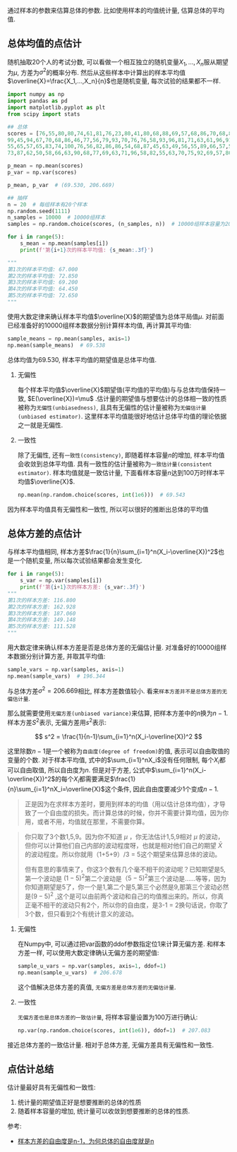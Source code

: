 通过样本的参数来估算总体的参数. 比如使用样本的均值统计量, 估算总体的平均值.

## 总体均值的点估计
随机抽取20个人的考试分数, 可以看做一个相互独立的随机变量$X_1,...,X_n$服从期望为$\mu$, 方差为$\sigma^2$的概率分布. 然后从这些样本中计算出的样本平均值$\overline{X}=\frac{X_1,...,X_n}{n}$也是随机变量, 每次试验的结果都不一样.
```python
import numpy as np
import pandas as pd
import matplotlib.pyplot as plt
from scipy import stats

## 总体
scores = [76,55,80,80,74,61,81,76,23,80,41,80,68,88,69,57,68,86,70,68,81,73,70,90,93,79,66,92,88,81,52,72,59,68,74,72,63,89,45,81,42,76,57,83,71,74,55,60,73,79,100,73,85,47,50,65,52,92,64,91,92,71,78,69,78,77,68,78,96,81,75,72,55,55,75,49,59,89,
99,45,94,67,70,68,86,46,77,56,79,93,70,76,76,58,93,96,81,71,63,61,96,91,69,46,28,54,68,91,60,78,90,72,68,50,52,76,67,72,69,80,58,65,98,58,66,61,77,85,63,64,66,78,59,64,34,49,68,83,74,54,49,73,45,86,71,46,56,59,58,48,57,60,59,87,72,
55,65,57,65,83,74,100,76,56,82,86,86,54,68,87,45,63,49,56,55,89,66,57,54,72,70,90,78,49,61,86,61,96,54,79,57,62,86,68,82,77,81,57,67,76,57,94,58,65,55,38,97,67,63,67,91,56,80,64,61,79,85,62,58,52,87,61,42,91,49,82,73,74,61,75,45,79,93,83,40,55,67,77,68,63,79,87,67,81,31,56,65,63,75,85,78,61,47,78,42,80,67,52,74,70,69,69,76,84,77,85,69,94,79,62,54,73,50,55,74,61,56,69,71,67,64,83,75,67,100,
73,87,62,50,58,66,63,90,68,77,69,63,71,96,58,82,55,63,70,75,92,69,57,80,65,74,68,41,78,79,84,97,52,78,76,64,76,77,52,74,56,60,43,63,67,78,70,47,83,68,77,84,91,99,69,75,54,86,52,43,82,62,82,76,46,29,54,70,52,60,48,73,71,63,91,92,78,43,53,76,61,63,83,78,90,64,91,62,92,72,57,46,65,66,83,68,64,86,67,61,79,63,80,61,67,72,64,70,82,76,77,60,83,80,85]

p_mean = np.mean(scores)
p_var = np.var(scores)

p_mean, p_var  # (69.530, 206.669)

## 抽样
n = 20  # 每组样本有20个样本
np.random.seed(1111)
n_samples = 10000  # 10000组样本
samples = np.random.choice(scores, (n_samples, n))  # 10000组样本容量为20的样本数据.

for i in range(5):
    s_mean = np.mean(samples[i])
    print(f'第{i+1}次的样本平均值: {s_mean:.3f}')

"""
第1次的样本平均值: 67.000
第2次的样本平均值: 72.850
第3次的样本平均值: 69.200
第4次的样本平均值: 64.450
第5次的样本平均值: 72.650
"""
```

使用大数定律来确认样本平均值$\overline{X}$的期望值为总体平局值$\mu$. 对前面已经准备好的10000组样本数据分别计算样本均值, 再计算其平均值:

```python
sample_means = np.mean(samples, axis=1)
np.mean(sample_means)  # 69.538
```
总体均值为69.530, 样本平均值的期望值是总体平均值.

1. 无偏性

    每个样本平均值$\overline{X}$期望值(平均值的平均值)与与总体均值保持一致, $E(\overline{X})=\mu$ .估计量的期望值与想要估计的总体相一致的性质被称为`无偏性(unbiasedness)`, 且具有无偏性的估计量被称为`无偏估计量(unbiased estimator)`. 这里样本平均值能很好地估计总体平均值的理论依据之一就是无偏性.

2. 一致性

    除了无偏性, 还有`一致性(consistency)`, 即随着样本容量$n$的增加, 样本平均值会收敛到总体平均值. 具有一致性的估计量被称为`一致估计量(consistent estimator)`. 样本均值就是一致估计量, 下面看样本容量$n$达到100万时样本平均值$\overline{X}$.

    ```python
    np.mean(np.random.choice(scores, int(1e6)))  # 69.543
    ```

因为样本平均值具有无偏性和一致性, 所以可以很好的推断出总体的平均值



## 总体方差的点估计

与样本平均值相同, 样本方差$\frac{1}{n}\sum_{i=1}^n(X_i-\overline{X})^2$也是一个随机变量, 所以每次试验结果都会发生变化.

```python
for i in range(5):
    s_var = np.var(samples[i])
    print(f'第{i+1}次的样本方差: {s_var:.3f}')
"""
第1次的样本方差: 116.800
第2次的样本方差: 162.928
第3次的样本方差: 187.060
第4次的样本方差: 149.148
第5次的样本方差: 111.528
"""

```
用大数定律来确认样本方差是否是总体方差的无偏估计量. 对准备好的10000组样本数据分别计算方差, 并取其平均值:

```python
sample_vars = np.var(samples, axis=1)
np.mean(sample_vars)  # 196.344
```

与总体方差$\sigma^2=206.669$相比, 样本方差数值较小. 看来`样本方差并不是总体方差的无偏估计量`.

那么就需要使用`无偏方差(unbiased variance)`来估算, 把样本方差中的$n$换为$n-1$. 样本方差$S^2$表示, 无偏方差用$s^2$表示:

$$
s^2 = \frac{1}{n-1}\sum_{i=1}^n(X_i-\overline{X})^2
$$

这里除数$n-1$是一个被称为`自由度(degree of freedom)`的值, 表示可以自由取值的变量的个数. 对于样本平均值, 式中的$\sum_{i=1}^nX_i$没有任何限制, 每个$X_i$都可以自由取值, 所以自由度为$n$. 但是对于方差, 公式中$\sum_{i=1}^n(X_i-\overline{X})^2$的每个$X_i$都需要满足$\frac{1}{n}\sum_{i=1}^nX_i=\overline{X}$这个条件, 因此自由度要减少1个变成$n-1$.


> 正是因为在求样本方差时，要用到样本的均值（用以估计总体均值），才导致了一个自由度的损失。而计算总体的时候，你并不需要计算均值，因为你用，或者不用，均值就在那里，不需要你算。


> 你只取了3个数1,5,9。因为你不知道 $\mu$ ，你无法估计1,5,9相对 $\mu$ 的波动，但你可以计算他们自己内部的波动程度呀，也就是相对他们自己的期望 $\bar{X}$ 的波动程度。所以你就用（1+5+9）/3 = 5这个期望来估算总体的波动。
> 
> 但有意思的事情来了，你这3个数有几个毫不相干的波动呢？已知期望是5,第一个波动是 $(1-5)^2$第二个波动是$（5-5)^2$第三个波动是……等等，因为你知道期望是5了，你一个是1,第二个是5,第三个必然是9,那第三个波动必然是$(9 - 5)^2$ ,这个是可以由前两个波动和自己的均值推出来的。所以，你真正毫不相干的波动只有2个，所以你的自由度，是3-1 = 2换句话说，你取了3个数，但只看到2个有统计意义的波动。

1. 无偏性

    在Numpy中, 可以通过把var函数的ddof参数指定位1来计算无偏方差. 和样本方差一样, 可以使用大数定律确认无偏方差的期望值:

    ```python
    sample_u_vars = np.var(samples, axis=1, ddof=1)
    np.mean(sample_u_vars)  # 206.678
    ```

    这个值解决总体方差的真值, `无偏方差是总体方差的无偏估计量`.

2. 一致性

    `无偏方差也是总体方差的一致估计量`, 将样本容量设置为100万进行确认:

    ```python
    np.var(np.random.choice(scores, int(1e6)), ddof=1)  # 207.083
    ```


接近总体方差的一致估计量. 相对于总体方差, 无偏方差具有无偏性和一致性.


## 点估计总结
估计量最好具有无偏性和一致性:
1. 统计量的期望值正好是想要推断的总体的性质
2. 随着样本容量的增加, 统计量可以收敛到想要推断的总体的性质.



参考:
- [样本方差的自由度是n-1，为何总体的自由度就是n](https://www.zhihu.com/question/36524138)